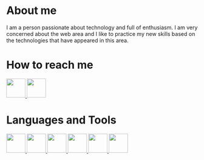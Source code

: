 # About me
I am a person passionate about technology and full of enthusiasm. I am very concerned about the web area and I like to practice my new skills based on the technologies that have appeared in this area.
# How to reach me
<a href='https://www.facebook.com/'>
    <img src='https://upload.wikimedia.org/wikipedia/commons/5/51/Facebook_f_logo_%282019%29.svg' width='auto' height='50px' />
</a>

<a href='https://www.instagram.com/radustanciu841/'>
    <img src='https://workingwithdog.com/wp-content/uploads/2016/05/new_instagram_logo-1024x1024.jpg' width='auto' height='50px' />
</a>

# Languages and Tools
<a href='/'>
    <img src='https://ih1.redbubble.net/image.1470587088.2816/st,small,507x507-pad,600x600,f8f8f8.jpg' width='auto' height='50px' />
</a> 
<a href='/'>   
    <img src='https://rapidapi.com/blog/wp-content/uploads/2018/06/logo-2582748_640.png' width='auto' height='50px' />
</a>
<a href='/'>    
    <img src='https://www.lambdatest.com/blog/wp-content/uploads/2018/07/CSS3.jpg' width='auto' height='50px' />
</a>
<a href='/'>
    <img src='https://pluralsight2.imgix.net/paths/images/javascript-542e10ea6e.png' width='auto' height='50px' />
</a>
<a href='/'>    
    <img src='https://reactjs.org/logo-og.png' width='auto' height='50px' />
</a>
<a href='/'>    
    <img src='https://redux.js.org/img/redux-logo-landscape.png' width='auto' height='50px' />
</a>
